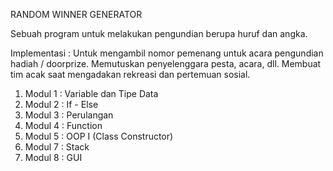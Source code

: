 RANDOM WINNER GENERATOR 

Sebuah program untuk melakukan pengundian berupa huruf dan angka.

Implementasi :
Untuk mengambil nomor pemenang untuk acara pengundian hadiah / doorprize.
Memutuskan penyelenggara pesta, acara, dll.
Membuat tim acak saat mengadakan rekreasi dan pertemuan sosial.

1. Modul 1 : Variable dan Tipe Data
2. Modul 2 : If - Else
3. Modul 3 : Perulangan
4. Modul 4 : Function
5. Modul 5 : OOP I (Class Constructor)
6. Modul 7 : Stack
7. Modul 8 : GUI
